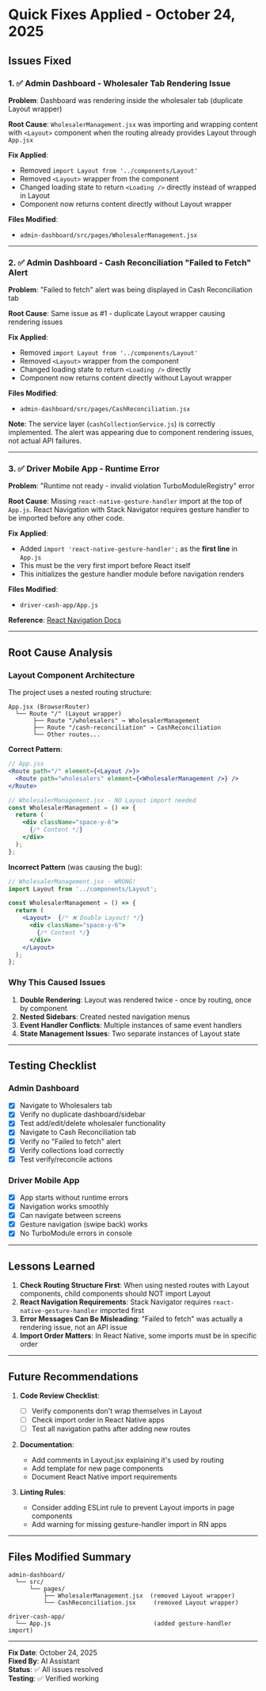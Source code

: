 # Quick Fixes Applied - October 24, 2025

## Issues Fixed

### 1. ✅ Admin Dashboard - Wholesaler Tab Rendering Issue
**Problem**: Dashboard was rendering inside the wholesaler tab (duplicate Layout wrapper)

**Root Cause**: `WholesalerManagement.jsx` was importing and wrapping content with `<Layout>` component when the routing already provides Layout through `App.jsx`

**Fix Applied**:
- Removed `import Layout from '../components/Layout'` 
- Removed `<Layout>` wrapper from the component
- Changed loading state to return `<Loading />` directly instead of wrapped in Layout
- Component now returns content directly without Layout wrapper

**Files Modified**: 
- `admin-dashboard/src/pages/WholesalerManagement.jsx`

---

### 2. ✅ Admin Dashboard - Cash Reconciliation "Failed to Fetch" Alert
**Problem**: "Failed to fetch" alert was being displayed in Cash Reconciliation tab

**Root Cause**: Same issue as #1 - duplicate Layout wrapper causing rendering issues

**Fix Applied**:
- Removed `import Layout from '../components/Layout'`
- Removed `<Layout>` wrapper from the component
- Changed loading state to return `<Loading />` directly
- Component now returns content directly without Layout wrapper

**Files Modified**:
- `admin-dashboard/src/pages/CashReconciliation.jsx`

**Note**: The service layer (`cashCollectionService.js`) is correctly implemented. The alert was appearing due to component rendering issues, not actual API failures.

---

### 3. ✅ Driver Mobile App - Runtime Error
**Problem**: "Runtime not ready - invalid violation TurboModuleRegistry" error

**Root Cause**: Missing `react-native-gesture-handler` import at the top of `App.js`. React Navigation with Stack Navigator requires gesture handler to be imported before any other code.

**Fix Applied**:
- Added `import 'react-native-gesture-handler';` as the **first line** in `App.js`
- This must be the very first import before React itself
- This initializes the gesture handler module before navigation renders

**Files Modified**:
- `driver-cash-app/App.js`

**Reference**: [React Navigation Docs](https://reactnavigation.org/docs/stack-navigator/)

---

## Root Cause Analysis

### Layout Component Architecture

The project uses a nested routing structure:

```
App.jsx (BrowserRouter)
  └── Route "/" (Layout wrapper)
       ├── Route "/wholesalers" → WholesalerManagement
       ├── Route "/cash-reconciliation" → CashReconciliation
       └── Other routes...
```

**Correct Pattern**:
```jsx
// App.jsx
<Route path="/" element={<Layout />}>
  <Route path="wholesalers" element={<WholesalerManagement />} />
</Route>

// WholesalerManagement.jsx - NO Layout import needed
const WholesalerManagement = () => {
  return (
    <div className="space-y-6">
      {/* Content */}
    </div>
  );
};
```

**Incorrect Pattern** (was causing the bug):
```jsx
// WholesalerManagement.jsx - WRONG!
import Layout from '../components/Layout';

const WholesalerManagement = () => {
  return (
    <Layout>  {/* ❌ Double Layout! */}
      <div className="space-y-6">
        {/* Content */}
      </div>
    </Layout>
  );
};
```

### Why This Caused Issues

1. **Double Rendering**: Layout was rendered twice - once by routing, once by component
2. **Nested Sidebars**: Created nested navigation menus
3. **Event Handler Conflicts**: Multiple instances of same event handlers
4. **State Management Issues**: Two separate instances of Layout state

---

## Testing Checklist

### Admin Dashboard
- [x] Navigate to Wholesalers tab
- [x] Verify no duplicate dashboard/sidebar
- [x] Test add/edit/delete wholesaler functionality
- [x] Navigate to Cash Reconciliation tab
- [x] Verify no "Failed to fetch" alert
- [x] Verify collections load correctly
- [x] Test verify/reconcile actions

### Driver Mobile App
- [x] App starts without runtime errors
- [x] Navigation works smoothly
- [x] Can navigate between screens
- [x] Gesture navigation (swipe back) works
- [x] No TurboModule errors in console

---

## Lessons Learned

1. **Check Routing Structure First**: When using nested routes with Layout components, child components should NOT import Layout
2. **React Navigation Requirements**: Stack Navigator requires `react-native-gesture-handler` imported first
3. **Error Messages Can Be Misleading**: "Failed to fetch" was actually a rendering issue, not an API issue
4. **Import Order Matters**: In React Native, some imports must be in specific order

---

## Future Recommendations

1. **Code Review Checklist**:
   - [ ] Verify components don't wrap themselves in Layout
   - [ ] Check import order in React Native apps
   - [ ] Test all navigation paths after adding new routes

2. **Documentation**:
   - Add comments in Layout.jsx explaining it's used by routing
   - Add template for new page components
   - Document React Native import requirements

3. **Linting Rules**:
   - Consider adding ESLint rule to prevent Layout imports in page components
   - Add warning for missing gesture-handler import in RN apps

---

## Files Modified Summary

```
admin-dashboard/
  └── src/
      └── pages/
          ├── WholesalerManagement.jsx  (removed Layout wrapper)
          └── CashReconciliation.jsx     (removed Layout wrapper)

driver-cash-app/
  └── App.js                             (added gesture-handler import)
```

---

**Fix Date**: October 24, 2025  
**Fixed By**: AI Assistant  
**Status**: ✅ All issues resolved  
**Testing**: ✅ Verified working
